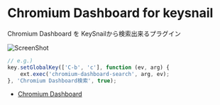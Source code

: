 # Chromium Dashboard for keysnail

Chromium Dashboard を KeySnailから検索出来るプラグイン

![ScreenShot](http://gyazo.com/373fbbec3f5a955175e81ca5afc86789.gif)

```js
// e.g.)
key.setGlobalKey(['C-b', 'c'], function (ev, arg) {
    ext.exec('chromium-dashboard-search', arg, ev);
}, 'Chromium Dashboard検索', true);
```

* [Chromium Dashboard](http://www.chromestatus.com/features "Chromium Dashboard")